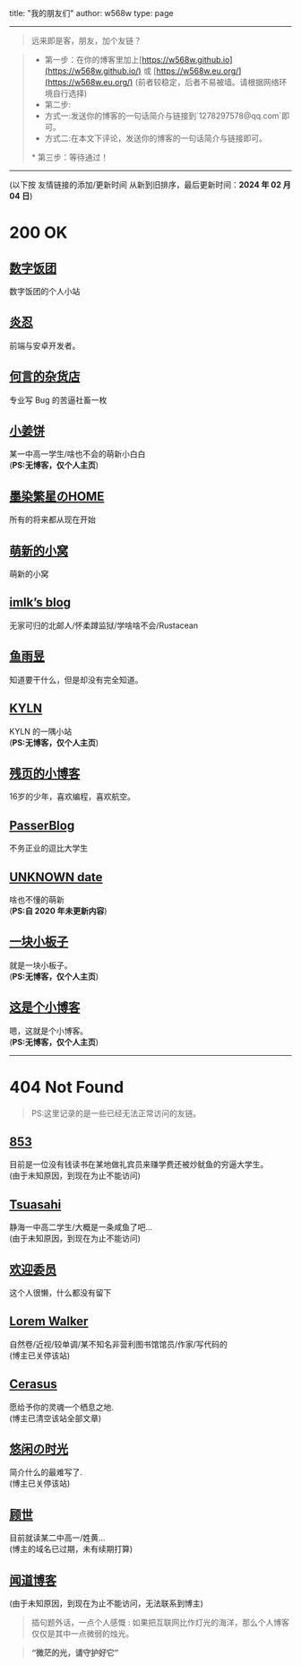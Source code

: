 title: "我的朋友们"
author: w568w
type: page

---
> 远来即是客，朋友，加个友链？  
  
> *  第一步：在你的博客里加上[https://w568w.github.io](https://w568w.github.io/)  或 [https://w568w.eu.org/](https://w568w.eu.org/) (前者较稳定，后者不易被墙。请根据网络环境自行选择)
> *  第二步:<ul>
> <li>方式一:发送你的博客的一句话简介与链接到`1278297578@qq.com`即可。  </li>
> <li>方式二:在本文下评论，发送你的博客的一句话简介与链接即可。 </li>
> </ul>
> *   第三步：等待通过！

---
  
(以下按 友情链接的添加/更新时间 从新到旧排序，最后更新时间：**2024 年 02 月 04 日**)  


# 200 OK
## [数字饭团](https://www.szfantuan.cn)
数字饭团的个人小站    
## [炎忍](https://imyan.ren/)
前端与安卓开发者。    
## [何言的杂货店](https://heyanle.com)
专业写 Bug 的苦逼社畜一枚  
## [小姜饼](https://qaq.icu/)
某一中高一学生/啥也不会的萌新小白白  
(**PS:无博客，仅个人主页**)
## [墨染繁星のHOME](https://blog.th-mc.cn)
所有的将来都从现在开始
## [萌新的小窝](http://www.moexin.cn)
萌新的小窝
## [imlk’s blog](https://blog.imlk.top/)
无家可归的北邮人/怀柔蹲监狱/学啥啥不会/Rustacean  
## [鱼雨昱](https://yuu.ink/)
知道要干什么，但是却没有完全知道。  
## [KYLN](https://kyln24.github.io/)
KYLN 的一隅小站  
(**PS:无博客，仅个人主页**)  
## [残页的小博客](https://blog.canyie.top/)
16岁的少年，喜欢编程，喜欢航空。  
## [PasserBlog](https://takuron.top/)  
不务正业的逗比大学生  
## [UNKNOWN date](https://n-a.date/)
啥也不懂的萌新  
(__PS:自 2020 年未更新内容__)  

## [一块小板子](https://oboard.github.io/index.html)  
就是一块小板子。  
(**PS:无博客，仅个人主页**)
## [这是个小博客](http://fols.top/)  
嗯，这就是个小博客。  
(**PS:无博客，仅个人主页**)
  
---
  
# 404 Not Found
> PS:这里记录的是一些已经无法正常访问的友链。  

## [853](http://blog.853lab.com/)   
目前是一位没有钱读书在某地做礼宾员来赚学费还被炒鱿鱼的穷逼大学生。  
(由于未知原因，到现在为止不能访问)  
## [Tsuasahi](http://tsuasahi.com/)
静海一中高二学生/大概是一条咸鱼了吧...  
(由于未知原因，到现在为止不能访问)  
## [欢迎委员](https://hywy.baklib.com/)  
这个人很懒，什么都没有留下  
## [Lorem Walker](https://loremwalker.github.io/)   
自然卷/近视/较单调/某不知名非营利图书馆馆员/作家/写代码的  
(博主已关停该站)
## [Cerasus](http://acandroid.top/)  
愿给予你的灵魂一个栖息之地.  
(博主已清空该站全部文章)
## [悠闲の时光](http://blog.yaerin.com/)  
简介什么的最难写了.  
(博主已关停该站)  
## [顾世](http://butlife.cn/)  
目前就读某二中高一/姓黄...    
(博主的域名已过期，未有续期打算)
## [闻道博客](http://wendao123.cn/)  
(由于未知原因，到现在为止不能访问，无法联系到博主)  
  
> 插句题外话，一点个人感慨 : 如果把互联网比作灯光的海洋，那么个人博客仅仅是其中一点微弱的烛光。  
   
   
> **“微茫的光，请守护好它”**